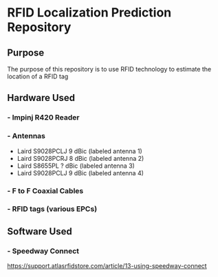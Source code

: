 # RFID Localization Prediction Repository

## Purpose
The purpose of this repository is to use RFID technology to estimate the location of a RFID tag

## Hardware Used
### - Impinj R420 Reader
### - Antennas
- Laird S9028PCLJ 9 dBic (labeled antenna 1)
- Laird S9028PCRJ 8 dBic (labeled antenna 2)
- Laird S8655PL ? dBic (labeled antenna 3)
- Laird S9028PCLJ 9 dBic (labeled antenna 4)

### - F to F Coaxial Cables
### - RFID tags (various EPCs)

## Software Used
### - Speedway Connect
https://support.atlasrfidstore.com/article/13-using-speedway-connect



